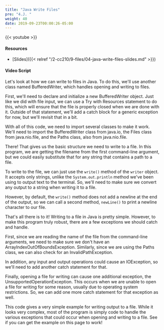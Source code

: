 ```yaml
---
title: "Java Write Files"
pre: "4.J. "
weight: 40
date: 2019-09-23T00:00:26-05:00
---
```


{{< youtube  >}}

#### Resources

* [Slides]({{< relref "/2-cc210/9-files/04-java-write-files-slides.md" >}})

#### Video Script

Let's look at how we can write to files in Java. To do this, we'll use another class named BufferedWriter, which handles opening and writing to files.

First, we'll need to declare and initialize a new BufferedWriter object. Just like we did with file input, we can use a Try with Resources statement to do this, which will ensure that the file is properly closed when we are done with it. Outside of that statement, we'll add a catch block for a generic exception for now, but we'll revisit that in a bit.

With all of this code, we need to import several classes to make it work. We'll need to import the BufferedWriter class from java.io, the Files class from java.nio.file, and the Paths class, also from java.nio.file.

There! That gives us the basic structure we need to write to a file. In this program, we are getting the filename from the first command-line argument, but we could easily substitute that for any string that contains a path to a file.

To write to the file, we can just use the `write()` method of the `writer` object. It accepts only strings, unlike the `System.out.println` method we've been using to output text to the terminal. So, we'll need to make sure we convert any output to a string when writing it to a file. 

However, by default, the `write()` method does not add a newline at the end of the output, so we can call a second method, `newLine()` to print a newline character to our file.

That's all there is to it! Writing to a file in Java is pretty simple. However, to make this program truly robust, there are a few exceptions we should catch and handle.

First, since we are reading the name of the file from the command-line arguments, we need to make sure we don't have an ArrayIndexOutOfBoundsException. Similarly, since we are using the Paths class, we can also check for an InvalidPathException.

In addition, any input and output operations could cause an IOException, so we'll need to add another catch statement for that.

Finally, opening a file for writing can cause one additional exception, the UnsupportedOperationException. This occurs when we are unable to open a file for writing for some reason, usually due to operating system restrictions. So, we can add one more catch statement for that exception as well.

This code gives a very simple example for writing output to a file. While it looks very complex, most of the program is simply code to handle the various exceptions that could occur when opening and writing to a file. See if you can get the example on this page to work!

